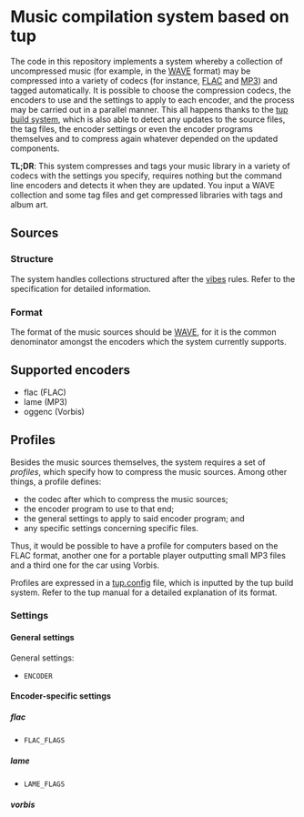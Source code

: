 Music compilation system based on tup
================================================================================

The code in this repository implements a system whereby a collection of uncompressed music (for example, in the [WAVE](https://en.wikipedia.org/wiki/WAV) format) may be compressed into a variety of codecs (for instance, [FLAC](https://xiph.org/flac/) and [MP3](https://en.wikipedia.org/wiki/MP3)) and tagged automatically. It is possible to choose the compression codecs, the encoders to use and the settings to apply to each encoder, and the process may be carried out in a parallel manner. This all happens thanks to the [tup build system](http://www.gittup.org/tup/index.html), which is also able to detect any updates to the source files, the tag files, the encoder settings or even the encoder programs themselves and to compress again whatever depended on the updated components.

**TL;DR**: This system compresses and tags your music library in a variety of codecs with the settings you specify, requires nothing but the command line encoders and detects it when they are updated. You input a WAVE collection and some tag files and get compressed libraries with tags and album art.


Sources
--------------------------------------------------------------------------------

###  Structure
The system handles collections structured after the [vibes](https://www.davidjsp.eu/vibes/index) rules. Refer to the specification for detailed information.

###  Format
The format of the music sources should be [WAVE](https://en.wikipedia.org/wiki/WAV), for it is the common denominator amongst the encoders which the system currently supports.


Supported encoders
--------------------------------------------------------------------------------

 *  flac (FLAC)
 *  lame (MP3)
 *  oggenc (Vorbis)


Profiles
--------------------------------------------------------------------------------

Besides the music sources themselves, the system requires a set of _profiles_, which specify how to compress the music sources. Among other things, a profile defines:

 *  the codec after which to compress the music sources;
 *  the encoder program to use to that end;
 *  the general settings to apply to said encoder program; and
 *  any specific settings concerning specific files.

Thus, it would be possible to have a profile for computers based on the FLAC format, another one for a portable player outputting small MP3 files and a third one for the car using Vorbis.

Profiles are expressed in a [tup.config](http://gittup.org/tup/manual.html#lbAK) file, which is inputted by the tup build system. Refer to the tup manual for a detailed explanation of its format.

###  Settings

####  General settings

General settings:

 *  `ENCODER`

####  Encoder-specific settings

#####  flac

 *  `FLAC_FLAGS`

#####  lame

 *  `LAME_FLAGS`

#####  vorbis
